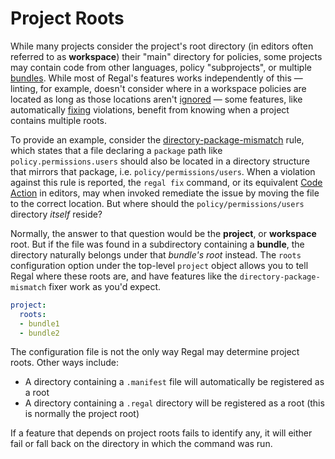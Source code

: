# Project Roots

While many projects consider the project's root directory (in editors often referred to as **workspace**) their
"main" directory for policies, some projects may contain code from other languages, policy "subprojects", or multiple
[bundles](https://www.openpolicyagent.org/docs/management-bundles/). While most of Regal's features works
independently of this — linting, for example, doesn't consider where in a workspace policies are located as long as
those locations aren't [ignored](./ignore-rules) — some features, like automatically
[fixing](https://openpolicyagent.org/projects/regal/fixing) violations, benefit from knowing when a project contains multiple roots.

To provide an example, consider the
[directory-package-mismatch](https://openpolicyagent.org/projects/regal/rules/idiomatic/directory-package-mismatch) rule, which states
that a file declaring a `package` path like `policy.permissions.users` should also be located in a directory structure
that mirrors that package, i.e. `policy/permissions/users`. When a violation against this rule is reported, the
`regal fix` command, or its equivalent [Code Action](https://openpolicyagent.org/projects/regal#regal-language-server) in editors,
may when invoked remediate the issue by moving the file to the correct location.
But where should the `policy/permissions/users` directory _itself_ reside?

Normally, the answer to that question would be the **project**, or **workspace** root. But if the file was found
in a subdirectory containing a **bundle**, the directory naturally belongs under that _bundle's root_ instead. The
`roots` configuration option under the top-level `project` object allows you to tell Regal where these roots are,
and have features like the `directory-package-mismatch` fixer work as you'd expect.

```yaml
project:
  roots:
  - bundle1
  - bundle2
```

The configuration file is not the only way Regal may determine project roots. Other ways include:

- A directory containing a `.manifest` file will automatically be registered as a root
- A directory containing a `.regal` directory will be registered as a root (this is normally the project root)

If a feature that depends on project roots fails to identify any, it will either fail or fall back on the directory
in which the command was run.
